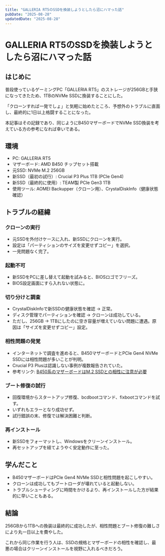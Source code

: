 ```yaml
---
title: "GALLERIA RT5のSSDを換装しようとしたら沼にハマった話"
pubDate: "2025-08-28"
updatedDate: "2025-08-28"
---
```

# GALLERIA RT5のSSDを換装しようとしたら沼にハマった話

## はじめに

普段使っているゲーミングPC「GALLERIA RT5」のストレージが256GBと手狭になってきたため、1TBのNVMe SSDに換装することにした。

「クローンすれば一発でしょ」と気軽に始めたところ、予想外のトラブルに直面し、最終的に1日以上格闘することになった。

本記事はその記録であり、同じようにB450マザーボードでNVMe SSD換装を考えている方の参考になれば幸いである。

## 環境

- PC: GALLERIA RT5
- マザーボード: AMD B450 チップセット搭載
- 元SSD: NVMe M.2 256GB
- 新SSD（最初の試行）: Crucial P3 Plus 1TB (PCIe Gen4)
- 新SSD（最終的に使用）: TEAM製 PCIe Gen3 1TB
- 使用ツール: AOMEI Backupper（クローン用）、CrystalDiskInfo（健康状態確認）

## トラブルの経緯

### クローンの実行

- 元SSDを外付けケースに入れ、新SSDにクローンを実行。
- 設定は「パーティションのサイズを変更せずコピー」を選択。
- 一見問題なく完了。

### 起動不可

- 新SSDをPCに差し替えて起動を試みると、BIOSロゴでフリーズ。
- BIOS設定画面にすら入れない状態に。

### 切り分けと調査

- CrystalDiskInfoで新SSDの健康状態を確認 → 正常。
- ディスク管理でパーティションを確認 → クローンは成功している。
- ただし、256GB → 1TBにしたのに空き容量が増えていない問題に遭遇。原因は「サイズを変更せずコピー」設定。

### 相性問題の発覚

- インターネットで調査を進めると、B450マザーボードとPCIe Gen4 NVMe SSDには相性問題が多いことが判明。
- Crucial P3 Plusは認識しない事例が複数報告されていた。
- 参考リンク: [B450系のマザーボードはM.2 SSDとの相性に注意が必要](https://out.garageakira-blog.com/pc/b450%e7%b3%bb%e3%81%ae%e3%83%9e%e3%82%b6%e3%83%bc%e3%83%9c%e3%83%bc%e3%83%89%e3%81%afm-2-ssd%e3%81%a8%e3%81%ae%e7%9b%b8%e6%80%a7%e3%81%ab%e6%b3%a8%e6%84%8f%e3%81%8c%e5%bf%85%e8%a6%81/)

### ブート修復の試行

- 回復環境からスタートアップ修復、bcdbootコマンド、fixbootコマンドを試す。
- いずれもエラーとなり成功せず。
- 試行錯誤の末、修復では解決困難と判断。

### 再インストール

- 新SSDをフォーマットし、Windowsをクリーンインストール。
- 再セットアップを経てようやく安定動作に至った。

## 学んだこと

- B450マザーボードはPCIe Gen4 NVMe SSDと相性問題を起こしやすい。
- クローンは成功してもブートローダが壊れていると起動しない。
- トラブルシューティングに時間をかけるより、再インストールした方が結果的に早いこともある。

## 結論

256GBから1TBへの換装は最終的に成功したが、相性問題とブート修復の難しさにより丸一日以上を費やした。

これから同じ作業を行う人は、SSDの規格とマザーボードの相性を確認し、最悪の場合はクリーンインストールを視野に入れるべきだろう。